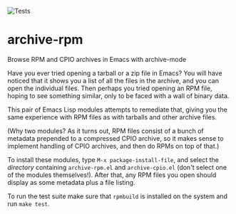 ![Tests](https://github.com/nbarrientos/archive-rpm/actions/workflows/test.yml/badge.svg)

# archive-rpm
Browse RPM and CPIO archives in Emacs with archive-mode

Have you ever tried opening a tarball or a zip file in Emacs?  You
will have noticed that it shows you a list of all the files in the
archive, and you can open the individual files.  Then perhaps you
tried opening an RPM file, hoping to see something similar, only to be
faced with a wall of binary data.

This pair of Emacs Lisp modules attempts to remediate that, giving you
the same experience with RPM files as with tarballs and other archive
files.

(Why two modules?  As it turns out, RPM files consist of a bunch of
metadata prepended to a compressed CPIO archive, so it makes sense to
implement handling of CPIO archives, and then do RPMs on top of that.)

To install these modules, type `M-x package-install-file`, and select
the _directory_ containing `archive-rpm.el` and `archive-cpio.el`
(don't select one of the modules themselves!).  After that, any RPM
files you open should display as some metadata plus a file listing.

To run the test suite make sure that `rpmbuild` is installed on the
system and run `make test`.
